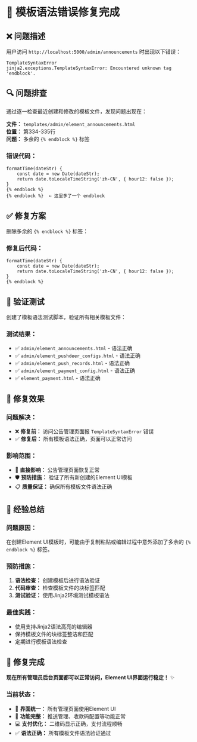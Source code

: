 # 🔧 模板语法错误修复完成

## ❌ **问题描述**

用户访问 `http://localhost:5000/admin/announcements` 时出现以下错误：

```
TemplateSyntaxError
jinja2.exceptions.TemplateSyntaxError: Encountered unknown tag 'endblock'.
```

## 🔍 **问题排查**

通过逐一检查最近创建和修改的模板文件，发现问题出现在：

**文件：** `templates/admin/element_announcements.html`  
**位置：** 第334-335行  
**问题：** 多余的 `{% endblock %}` 标签

### **错误代码：**
```jinja2
formatTime(dateStr) {
    const date = new Date(dateStr);
    return date.toLocaleTimeString('zh-CN', { hour12: false });
}
{% endblock %}
{% endblock %}  ← 这里多了一个 endblock
```

## ✅ **修复方案**

删除多余的 `{% endblock %}` 标签：

### **修复后代码：**
```jinja2
formatTime(dateStr) {
    const date = new Date(dateStr);
    return date.toLocaleTimeString('zh-CN', { hour12: false });
}
{% endblock %}
```

## 🧪 **验证测试**

创建了模板语法测试脚本，验证所有相关模板文件：

### **测试结果：**
- ✅ `admin/element_announcements.html` - 语法正确
- ✅ `admin/element_pushdeer_configs.html` - 语法正确  
- ✅ `admin/element_push_records.html` - 语法正确
- ✅ `admin/element_payment_config.html` - 语法正确
- ✅ `element_payment.html` - 语法正确

## 🎯 **修复效果**

### **问题解决：**
- ❌ **修复前：** 访问公告管理页面报 `TemplateSyntaxError` 错误
- ✅ **修复后：** 所有模板语法正确，页面可以正常访问

### **影响范围：**
- 🎯 **直接影响：** 公告管理页面恢复正常
- 🛡️ **预防措施：** 验证了所有新创建的Element UI模板
- 📋 **质量保证：** 确保所有模板文件语法正确

## 📝 **经验总结**

### **问题原因：**
在创建Element UI模板时，可能由于复制粘贴或编辑过程中意外添加了多余的 `{% endblock %}` 标签。

### **预防措施：**
1. **语法检查：** 创建模板后进行语法验证
2. **代码审查：** 检查模板文件的块标签匹配
3. **测试验证：** 使用Jinja2环境测试模板语法

### **最佳实践：**
- 使用支持Jinja2语法高亮的编辑器
- 保持模板文件的块标签整洁和匹配
- 定期进行模板语法检查

## 🎉 **修复完成**

**现在所有管理员后台页面都可以正常访问，Element UI界面运行稳定！** ✨

### **当前状态：**
- 🎨 **界面统一：** 所有管理页面使用Element UI
- 🔧 **功能完整：** 推送管理、收款码配置等功能正常
- 💻 **支付优化：** 二维码显示正确，支付流程顺畅
- ✅ **语法正确：** 所有模板文件语法验证通过
